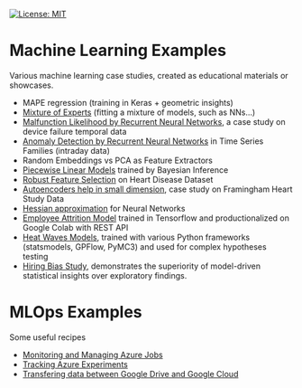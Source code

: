 [![License: MIT](https://img.shields.io/badge/License-MIT-blue.svg)](https://opensource.org/licenses/MIT)

# Machine Learning Examples
Various machine learning case studies, created as educational materials or showcases. 

- MAPE regression (training in Keras + geometric insights)
- [Mixture of Experts](ExpertsMixture.ipynb) (fitting a mixture of models, such as NNs...)
- [Malfunction Likelihood by Recurrent Neural Networks](src/DeviceFailure.ipynb), a case study on device failure temporal data
- [Anomaly Detection by Recurrent Neural Networks](Temporal_AnomDetect_NNs.ipynb) in Time Series Families (intraday data)
- Random Embeddings vs PCA as Feature Extractors 
- [Piecewise Linear Models](src/Bayes_PiecewiseLinModel.ipynb) trained by Bayesian Inference 
- [Robust Feature Selection](src/Predicting_HeartDisease.ipynb) on Heart Disease Dataset
- [Autoencoders help in small dimension](src/AutoEncoder_HeartDisease.ipynb), case study on Framingham Heart Study Data
- [Hessian approximation](https://github.com/maciejskorski/ml_examples/tree/master/approx_hessian) for Neural Networks 
- [Employee Attrition Model](src/EmployeeAttrition_TF.ipynb) trained in Tensorflow and productionalized on Google Colab with REST API 
- [Heat Waves Models](src/HeatWaves_Models.ipynb), trained with various Python frameworks (statsmodels, GPFlow, PyMC3) and used for complex hypotheses testing
- [Hiring Bias Study](src/HiringBias.ipynb), demonstrates the superiority of model-driven statistical insights over exploratory findings.

# MLOps Examples
Some useful recipes
- [Monitoring and Managing Azure Jobs](src/AzureJobs_Dashboard.ipynb)
- [Tracking Azure Experiments](src/AzureJobs_Tracking.ipynb)
- [Transfering data between Google Drive and Google Cloud](src/GoogleDrive2Cloud_Transfer.ipynb)
